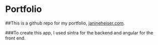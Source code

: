 # Portfolio

##This is a github repo for my portfolio, [janineheiser.com](http://www.janineheiser.com).

###To create this app, I used sintra for the backend and angular for the front end.
